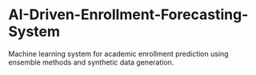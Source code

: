 # AI-Driven-Enrollment-Forecasting-System
Machine learning system for academic enrollment prediction using ensemble methods and synthetic data generation.
